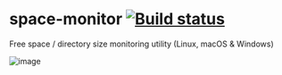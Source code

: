 # space-monitor [![Build status](https://ci.appveyor.com/api/projects/status/0vfl7xxqunj6f24h?svg=true)](https://ci.appveyor.com/project/phplego/space-monitor)

Free space / directory size monitoring utility (Linux, macOS & Windows)

![image](https://user-images.githubusercontent.com/3162688/188743903-e60fdb1c-cc4a-4df3-9c2d-2dcdff2ce4e3.png)
